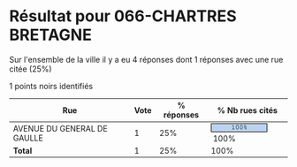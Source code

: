 # Résultat pour 066-CHARTRES BRETAGNE

Sur l'ensemble de la ville il y a eu 4 réponses dont 1 réponses avec une rue citée (25%)

1 points noirs identifiés

| Rue | Vote | % réponses | % Nb rues cités|
|-----|------|------------|----------------|
| AVENUE DU GENERAL DE GAULLE | 1 | 25% | <img src="../../img/bar_100.gif" />&nbsp;100%|
| **Total** | 1 | 25% | 100%|
